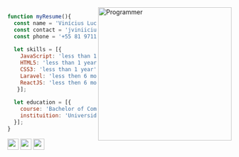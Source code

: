 <img src="https://i2.wp.com/allhtaccess.info/wp-content/uploads/2018/03/programming.gif?fit=1281%2C716&ssl=1" min-width="300px" max-width="300px" width="300px" height="300px" align="right" alt="Programmer">

```javascript
function myResume(){
  const name = 'Vinícius Lucena';
  const contact = 'jviniiciuslucena@gmail.com';
  const phone = '+55 81 97113-3619';
  
  let skills = [{
    JavaScript: 'less than 1 year',
    HTML5: 'less than 1 year',
    CSS3: 'less than 1 year',
    Laravel: 'less then 6 months',
    ReactJS: 'less then 6 months'
   }];
  
  let education = [{
    course: 'Bachelor of Computer Science',
    instituition: 'Universidade Federal do Agreste de Pernambuco'
  }];
}
```

<p align="left">
  <a href="mailto:jviniiciuslucena@gmail.com" alt="Gmail">
  <img src="https://img.shields.io/badge/-Gmail-FF0000?style=flat-square&labelColor=FF0000&logo=gmail&logoColor=white&link=mailto:jviniiciuslucena@gmail.com" height="25px"/></a>

  <a href="https://www.linkedin.com/in/viniciuslucena/" alt="Linkedin">
  <img src="https://img.shields.io/badge/-Linkedin-0e76a8?style=flat-square&logo=Linkedin&logoColor=white&link=https://www.linkedin.com/in/viniciuslucena/" height="25px"/></a>

  <a href="https://api.whatsapp.com/send?phone=5581971133619" alt="WhatsApp">
  <img src="https://img.shields.io/badge/-WhatsApp-25d366?style=flat-square&labelColor=25d366&logo=whatsapp&logoColor=white&link=https://api.whatsapp.com/send?phone=5581971133619" height="25px"/></a>
</p>  
